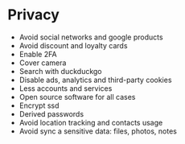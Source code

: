 # Privacy

* Avoid social networks and google products
* Avoid discount and loyalty cards
* Enable 2FA
* Cover camera
* Search with duckduckgo
* Disable ads, analytics and third-party cookies
* Less accounts and services
* Open source software for all cases
* Encrypt ssd
* Derived passwords
* Avoid location tracking and contacts usage
* Avoid sync a sensitive data: files, photos, notes
